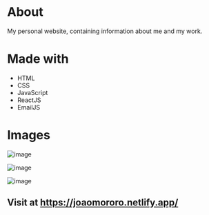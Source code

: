 # About
My personal website, containing information about me and my work.

# Made with
- HTML
- CSS
- JavaScript
- ReactJS
- EmailJS

# Images
![image](https://user-images.githubusercontent.com/110433639/207948284-f938b1e0-b8bc-486a-b2cb-360e2075537a.png)

![image](https://user-images.githubusercontent.com/110433639/207947957-c864781e-4f64-4dfe-9609-b9dc98db0941.png)

![image](https://user-images.githubusercontent.com/110433639/207948028-2a0f1986-5273-4f3b-b34e-c8b6d844bfae.png)

## Visit at https://joaomororo.netlify.app/